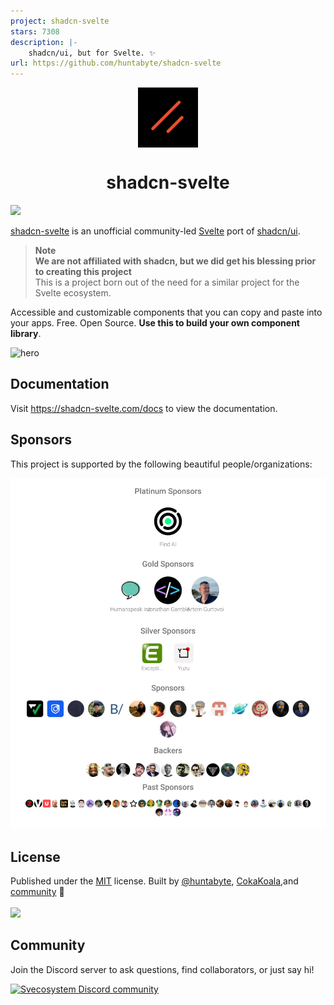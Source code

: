 ```yaml
---
project: shadcn-svelte
stars: 7308
description: |-
    shadcn/ui, but for Svelte. ✨
url: https://github.com/huntabyte/shadcn-svelte
---
```


<p align="center">
 <img align="center" src="https://raw.githubusercontent.com/huntabyte/shadcn-svelte/main/docs/static/android-chrome-192x192.png" height="96" />
 <h1 align="center">
  shadcn-svelte
 </h1>
</p>

[![](https://dcbadge.vercel.app/api/server/fdXy3Sk8Gq?style=flat)](https://discord.gg/fdXy3Sk8Gq)

[shadcn-svelte](https://www.shadcn-svelte.com/) is an unofficial community-led [Svelte](https://svelte.dev) port of [shadcn/ui](https://ui.shadcn.com/).

> **Note** <br> **We are not affiliated with shadcn, but we did get his blessing prior to creating this project** <br> This is a project born out of the need for a similar project for the Svelte ecosystem.

Accessible and customizable components that you can copy and paste into your apps. Free. Open Source. **Use this to build your own component library**.

![hero](docs/static/opengraph-image.png)

## Documentation

Visit https://shadcn-svelte.com/docs to view the documentation.

## Sponsors

This project is supported by the following beautiful people/organizations:

<p align="center">
  <a href="https://github.com/sponsors/huntabyte">
    <img src='https://github.com/huntabyte/static/blob/main/sponsors.svg?raw=true' alt="Logos from Sponsors" />
  </a>
</p>

## License

<!-- automd:contributors license=MIT author="huntabyte" -->

Published under the [MIT](https://github.com/huntabyte/shadcn-svelte/blob/main/LICENSE) license.
Built by [@huntabyte](https://github.com/huntabyte), [CokaKoala](https://github.com/adriangonz97),and [community](https://github.com/huntabyte/shadcn-svelte/graphs/contributors) 💛
<br><br>
<a href="https://github.com/huntabyte/shadcn-svelte/graphs/contributors">
<img src="https://contrib.rocks/image?repo=huntabyte/shadcn-svelte" />
</a>

<!-- /automd -->

## Community

Join the Discord server to ask questions, find collaborators, or just say hi!

<a href="https://discord.gg/fdXy3Sk8Gq" alt="Svecosystem Discord community">
<picture>
  <source media="(prefers-color-scheme: dark)" srcset="https://invidget.switchblade.xyz/fdXy3Sk8Gq">
  <img alt="Svecosystem Discord community" src="https://invidget.switchblade.xyz/fdXy3Sk8Gq?theme=light">
</picture>
</a>


